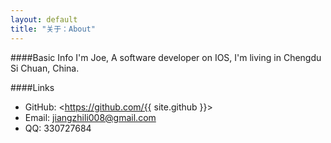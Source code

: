 ```yaml
---
layout: default
title: "关于：About"
---
```

####Basic Info
I'm Joe, A software developer on IOS, I'm living in Chengdu Si Chuan, China.

####Links
- GitHub: <https://github.com/{{ site.github }}>  
- Email: jiangzhili008@gmail.com 
- QQ: 330727684
